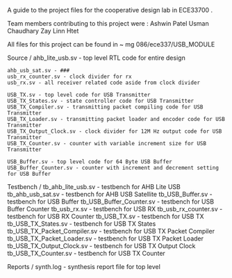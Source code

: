 A guide to the project files for the cooperative design lab in ECE33700 .

Team members contributing to this project were :
    Ashwin Patel
    Usman Chaudhary
    Zay Linn Htet

All files for this project can be found in
    ~ mg 086/ece337/USB_MODULE

Source /
    ahb_lite_usb.sv - top level RTL code for entire design
    
    ahb_usb_sat.sv - ###
    usb_rx_counter.sv - clock divider for rx
    usb_rx.sv - all receiver related code aside from clock divider

    USB_TX.sv - top level code for USB Transmitter
    USB_TX_States.sv - state controller code for USB Transmitter
    USB_TX_Compiler.sv - transmitting packet compiling code for USB Transmitter
    USB_TX_Loader.sv - transmitting packet loader and encoder code for USB Transmitter
    USB_TX_Output_Clock.sv - clock divider for 12M Hz output code for USB Transmitter
    USB_TX_Counter.sv - counter with variable increment size for USB Transmitter

    USB_Buffer.sv - top level code for 64 Byte USB Buffer
    USB_Buffer_Counter.sv - counter with increment and decrement setting for USB Buffer

Testbench /
    tb_ahb_lite_usb.sv  - testbench for AHB Lite USB
    tb_ahb_usb_sat.sv   - testbench for AHB USB Satellite
    tb_USB_Buffer.sv    - testbench for USB Buffer
    tb_USB_Buffer_Counter.sv    - testbench for USB Buffer Counter
    tb_usb_rx.sv    - testbench for USB RX
    tb_usb_rx_counter.sv    - testbench for USB RX Counter
    tb_USB_TX.sv    - testbench for USB TX 
    tb_USB_TX_States.sv -   testbench for USB TX States
    tb_USB_TX_Packet_Compiler.sv    - testbench for USB TX Packet Compiler
    tb_USB_TX_Packet_Loader.sv  - testbench for USB TX Packet Loader
    tb_USB_TX_Output_Clock.sv   - testbench for USB TX Output Clock
    tb_USB_TX_Counter.sv    - testbench for USB TX Counter

Reports /
    synth.log - synthesis report file for top level